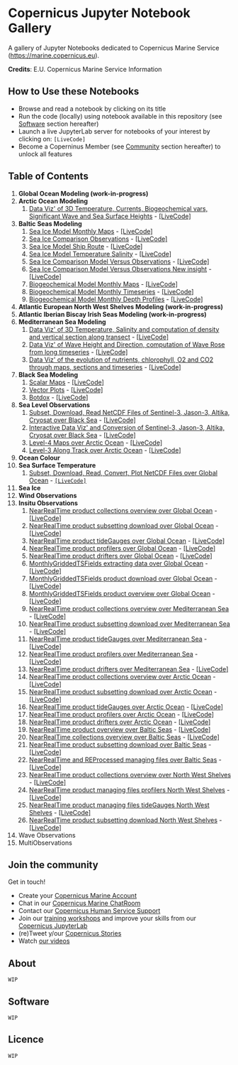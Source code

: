 # Copernicus Jupyter Notebook Gallery
A gallery of Jupyter Notebooks dedicated to Copernicus Marine Service (https://marine.copernicus.eu).

**Credits**: E.U. Copernicus Marine Service Information

## How to Use these Notebooks
- Browse and read a notebook by clicking on its title
- Run the code (locally) using notebook available in this repository (see [Software](#software) section hereafter)
- Launch a live JupyterLab server for notebooks of your interest by clicking on: `[LiveCode]`
- Become a Coperninus Member (see [Community](#join-the-community) section hereafter) to unlock all features

## Table of Contents
1. **Global Ocean Modeling (work-in-progress)**
2. **Arctic Ocean Modeling**
   1. [Data Viz' of 3D Temperature, Currents, Biogeochemical vars, Significant Wave and Sea Surface Heights]() - [[LiveCode]]()
3. **Baltic Seas Modeling**
   1. [Sea Ice Model Monthly Maps]() - [[LiveCode]]()
   2. [Sea Ice Comparison Observations]() - [[LiveCode]]()
   3. [Sea Ice Model Ship Route]() - [[LiveCode]]()
   4. [Sea Ice Model Temperature Salinity]() - [[LiveCode]]()
   5. [Sea Ice Comparison Model Versus Observations]() - [[LiveCode]]()
   6. [Sea Ice Comparison Model Versus Observations New insight]() - [[LiveCode]]()
   7. [Biogeochemical Model Monthly Maps]() - [[LiveCode]]()
   8. [Biogeochemical Model Monthly Timeseries]() - [[LiveCode]]()
   9. [Biogeochemical Model Monthly Depth Profiles]() - [[LiveCode]]()
4. **Atlantic European North West Shelves Modeling (work-in-progress)**
5. **Atlantic Iberian Biscay Irish Seas Modeling (work-in-progress)**
6. **Mediterranean Sea Modeling**
   1. [Data Viz' of 3D Temperature, Salinity and computation of density and vertical section along transect]() - [[LiveCode]]()
   2. [Data Viz' of Wave Height and Direction, computation of Wave Rose from long timeseries]() - [[LiveCode]]()
   3. [Data Viz' of the evolution of nutrients, chlorophyll, O2 and CO2 through maps, sections and timeseries]() - [[LiveCode]]()
7. **Black Sea Modeling**
   1. [Scalar Maps]() - [[LiveCode]]()
   2. [Vector Plots]() - [[LiveCode]]()
   3. [Botdox]() - [[LiveCode]]()
8. **Sea Level Observations**
   1. [Subset, Download, Read NetCDF Files of Sentinel-3, Jason-3, Altika, Cryosat over Black Sea]() - [[LiveCode]]()
   2. [Interactive Data Viz' and Conversion of Sentinel-3, Jason-3, Altika, Cryosat over Black Sea]() - [[LiveCode]]()
   3. [Level-4 Maps over Arctic Ocean]() - [[LiveCode]]()
   4. [Level-3 Along Track over Arctic Ocean]() - [[LiveCode]]()
9. **Ocean Colour**
1. **Sea Surface Temperature**
   1. [Subset, Download, Read, Convert, Plot NetCDF Files over Global Ocean](./10-01-Subset-Download-Read-Convert-Plot-NetCDF-files-over-Global-Ocean.ipynb) - [`[LiveCode]`](https://tiny.cc/20200527)
1. **Sea Ice**
1. **Wind Observations**
1. **Insitu Observations**
   1. [NearRealTime product collections overview over Global Ocean]() - [[LiveCode]]()
   1. [NearRealTime product subsetting download over Global Ocean]() - [[LiveCode]]()
   1. [NearRealTime product tideGauges over Global Ocean]() - [[LiveCode]]()
   1. [NearRealTime product profilers over Global Ocean]() - [[LiveCode]]()
   1. [NearRealTime product drifters over Global Ocean]() - [[LiveCode]]()
   1. [MonthlyGriddedTSFields extracting data over Global Ocean]() - [[LiveCode]]()
   1. [MonthlyGriddedTSFields product download over Global Ocean]() - [[LiveCode]]()
   1. [MonthlyGriddedTSFields product overview over Global Ocean]() - [[LiveCode]]()
   1. [NearRealTime product collections overview over Mediterranean Sea]() - [[LiveCode]]()
   1. [NearRealTime product subsetting download over Mediterranean Sea]() - [[LiveCode]]()
   1. [NearRealTime product tideGauges over Mediterranean Sea]() - [[LiveCode]]()
   1. [NearRealTime product profilers over Mediterranean Sea]() - [[LiveCode]]()
   1. [NearRealTime product drifters over Mediterranean Sea]() - [[LiveCode]]()
   1. [NearRealTime product collections overview over Arctic Ocean]() - [[LiveCode]]()
   1. [NearRealTime product subsetting download over Arctic Ocean]() - [[LiveCode]]()
   1. [NearRealTime product tideGauges over Arctic Ocean]() - [[LiveCode]]()
   1. [NearRealTime product profilers over Arctic Ocean]() - [[LiveCode]]()
   1. [NearRealTime product drifters over Arctic Ocean]() - [[LiveCode]]()
   1. [NearRealTime product overview over Baltic Seas]() - [[LiveCode]]()
   1. [NearRealTime collections overview over Baltic Seas]() - [[LiveCode]]()
   1. [NearRealTime product subsetting download over Baltic Seas]() - [[LiveCode]]()
   1. [NearRealTime and REProcessed managing files over Baltic Seas]() - [[LiveCode]]()
   1. [NearRealTime product collections overview over North West Shelves]() - [[LiveCode]]()
   1. [NearRealTime product managing files profilers North West Shelves]() - [[LiveCode]]()
   1. [NearRealTime product managing files tideGauges North West Shelves]() - [[LiveCode]]()
   1. [NearRealTime product subsetting download North West Shelves]() - [[LiveCode]]()
1. Wave Observations
1. MultiObservations 
 
## Join the community

Get in touch!
- Create your [Copernicus Marine Account](https://resources.marine.copernicus.eu/?option=com_sla)
- Chat in our [Copernicus Marine ChatRoom]()
- Contact our [Copernicus Human Service Support](https://marine.copernicus.eu/services-portfolio/contact-us/)
- Join our [training workshops](https://marine.copernicus.eu/news/events-agenda/?keywords=News%20and%20Events%2CEvents%2CNews) and improve your skills from our [Copernicus JupyterLab]()
- (re)Tweet y/our [Copernicus Stories](https://twitter.com/cmems_eu)
- Watch [our videos](https://www.youtube.com/channel/UC71ceOVy7WtVC7F04BKoEew)

## About
`WIP`
## Software
`WIP`
## Licence
`WIP`
